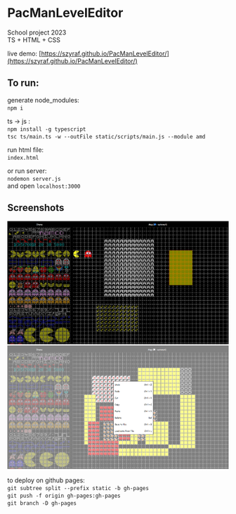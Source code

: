 # PacManLevelEditor

School project 2023<br>
TS + HTML + CSS

live demo: [https://szyraf.github.io/PacManLevelEditor/](https://szyraf.github.io/PacManLevelEditor/)

## To run:

generate node_modules:<br>
`npm i`

ts -> js :<br>
`npm install -g typescript`<br>
`tsc ts/main.ts -w --outFile static/scripts/main.js --module amd`

run html file:<br>
`index.html`

or run server:<br>
`nodemon server.js`<br>
and open `localhost:3000`

## Screenshots

<img src="./screenshots/s1.png"/><br>
<img src="./screenshots/s2.png"/>

to deploy on github pages:<br>
`git subtree split --prefix static -b gh-pages`<br>
`git push -f origin gh-pages:gh-pages`<br>
`git branch -D gh-pages`
